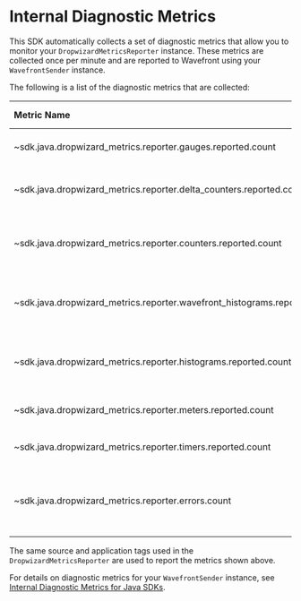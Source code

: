 # Internal Diagnostic Metrics

This SDK automatically collects a set of diagnostic metrics that allow you to monitor your `DropwizardMetricsReporter` instance. These metrics are collected once per minute and are reported to Wavefront using your `WavefrontSender` instance.

The following is a list of the diagnostic metrics that are collected:

|Metric Name|Metric Type|Description|
|:---|:---:|:---|
|~sdk.java.dropwizard_metrics.reporter.gauges.reported.count                |Counter    |The number of gauges reported.|
|~sdk.java.dropwizard_metrics.reporter.delta_counters.reported.count        |Counter    |The number of delta counters reported.|
|~sdk.java.dropwizard_metrics.reporter.counters.reported.count              |Counter    |The number of non-delta counters reported.|
|~sdk.java.dropwizard_metrics.reporter.wavefront_histograms.reported.count  |Counter    |The number of Wavefront histograms reported.|
|~sdk.java.dropwizard_metrics.reporter.histograms.reported.count            |Counter    |The number of non-Wavefront histograms reported.|
|~sdk.java.dropwizard_metrics.reporter.meters.reported.count                |Counter    |The number of meters reported.|
|~sdk.java.dropwizard_metrics.reporter.timers.reported.count                |Counter    |The number of timers reported.|
|~sdk.java.dropwizard_metrics.reporter.errors.count                         |Counter    |The number of exceptions encountered while reporting.|

The same source and application tags used in the `DropwizardMetricsReporter` are used to report the metrics shown above.

For details on diagnostic metrics for your `WavefrontSender` instance, see [Internal Diagnostic Metrics for Java SDKs](https://github.com/wavefrontHQ/wavefront-sdk-java/tree/master/docs/internal_metrics.md).
